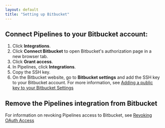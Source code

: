 ```yaml
---
layout: default
title: "Setting up Bitbucket"
--- 
```


## Connect Pipelines to your Bitbucket account: 

1. Click **Integrations**.
1. Click **Connect Bitbucket** to open Bitbucket's authorization page in a new browser tab.
1. Click **Grant access**.
1. In Pipelines, click **Integrations**. 
1. Copy the SSH key.
1. On the Bitbucket website, go to **Bitbucket settings** and add the SSH key to your Bitbucket account. For more information, see [Adding a public key to your Bitbucket Settings](https://confluence.atlassian.com/bitbucket/set-up-an-ssh-key-728138079.html#SetupanSSHkey-Step4.AddthepublickeytoyourBitbucketsettings)

## Remove the Pipelines integration from Bitbucket

For information on revoking Pipelines access to Bitbucket, see [Revoking OAuth Access](https://confluence.atlassian.com/jirasoftwareserver0710/allowing-oauth-access-953147226.html)